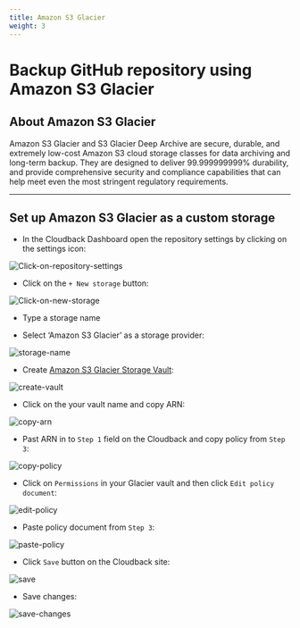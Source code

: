 ```yaml
---
title: Amazon S3 Glacier
weight: 3
---
```


# Backup GitHub repository using Amazon S3 Glacier

## About Amazon S3 Glacier

Amazon S3 Glacier and S3 Glacier Deep Archive are secure, durable, and extremely low-cost Amazon S3 cloud storage classes for data archiving and long-term backup. They are designed to deliver 99.999999999% durability, and provide comprehensive security and compliance capabilities that can help meet even the most stringent regulatory requirements.

--------------------

## Set up Amazon S3 Glacier as a custom storage

* In the Cloudback Dashboard open the repository settings by clicking on the settings icon:

![Click-on-repository-settings](/static/bucket/0001-Dashboard.png)

* Click on the `+ New storage` button:

![Click-on-new-storage](/static/bucket/001-Add-new-storage.png)

* Type a storage name

* Select ‘Amazon S3 Glacier’ as a storage provider:

![storage-name](/static/glacier/01-storage-name.png)

* Create [Amazon S3 Glacier Storage Vault](https://docs.aws.amazon.com/amazonglacier/latest/dev/getting-started-create-vault.html):

![create-vault](/static/glacier/02-create-vault.png)

* Click on the your vault name and copy ARN:

![copy-arn](/static/glacier/03-copy-arn.png)

* Past ARN in to `Step 1` field on the Cloudback and copy policy from `Step 3`:

![copy-policy](/static/glacier/04-copy-policy.png)

* Click on `Permissions` in your Glacier vault and then click `Edit policy document`:

![edit-policy](/static/glacier/05-edit-policy.png)

* Paste policy document from `Step 3`:

![paste-policy](/static/glacier/06-paste-policy.png)

* Click `Save` button on the Cloudback site:

![save](/static/glacier/07-save.png)

* Save changes:

![save-changes](/static/glacier/08-save-cloudback.png)